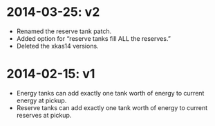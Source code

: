 # 2014-03-25: v2

* Renamed the reserve tank patch.
* Added option for “reserve tanks fill ALL the reserves.”
* Deleted the xkas14 versions.

# 2014-02-15: v1

* Energy tanks can add exactly one tank worth of energy to current energy at pickup.
* Reserve tanks can add exactly one tank worth of energy to current reserves at pickup.

